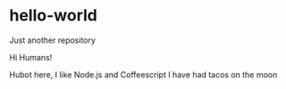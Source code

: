 # hello-world
Just another repository

Hi Humans!

Hubot here, I like Node.js and Coffeescript
I have had tacos on the moon
